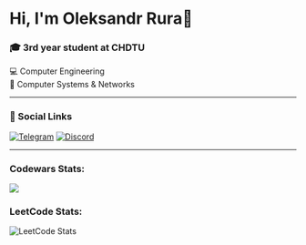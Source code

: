 # Hi, I'm Oleksandr Rura👋

### 🎓 3rd year student at CHDTU  
💻 Computer Engineering  
🔌 Computer Systems & Networks

---
### 🔗 Social Links

[![Telegram](https://img.shields.io/badge/Telegram-rx0U5r44-229ED9?logo=telegram&logoColor=white&style=for-the-badge)](https://t.me/rx0U5r44)
[![Discord](https://img.shields.io/badge/Discord-Olekssandr%237833-5865F2?logo=discord&logoColor=white&style=for-the-badge)](https://discord.com/users/1031148753371017307)

---

### Сodewars Stats:
<a href="https://www.codewars.com/users/Shadow_GG">
  <img src="https://www.codewars.com/users/Shadow_GG/badges/small"/>
</a>

### LeetCode Stats:
<img src="https://leetcard.jacoblin.cool/chadow?theme=light&font=Karla" alt="LeetCode Stats">
